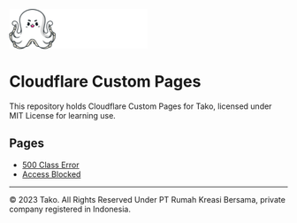 <img src="./logo.svg" width="250" />

# Cloudflare Custom Pages

This repository holds Cloudflare Custom Pages for Tako, licensed under MIT License for learning use.

## Pages

-   [500 Class Error](./src/500.html)
-   [Access Blocked](./src/blocked.html)

---

© 2023 Tako. All Rights Reserved Under PT Rumah Kreasi Bersama, private company registered in Indonesia.
